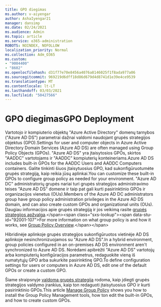 ```yaml
---
title: GPO diegimas
ms.author: v-aiyengar
author: AshaIyengar21
manager: dansimp
ms.date: 02/24/2021
ms.audience: Admin
ms.topic: article
ms.service: o365-administration
ROBOTS: NOINDEX, NOFOLLOW
localization_priority: Normal
ms.collection: Adm_O365
ms.custom:
- "9004400"
- "8602"
ms.openlocfilehash: d31f77e70e8456a4076a8146025f1f8ada977a06
ms.sourcegitcommit: 969219d6dff18d86d679d4d8741d1e39e4ce9539
ms.translationtype: MT
ms.contentlocale: lt-LT
ms.lasthandoff: 03/03/2021
ms.locfileid: "50427566"
---
```

# <a name="gpo-deployment"></a><span data-ttu-id="92001-102">GPO diegimas</span><span class="sxs-lookup"><span data-stu-id="92001-102">GPO Deployment</span></span>

<span data-ttu-id="92001-103">Vartotojo ir kompiuterio objektų "Azure Active Directory" domenų tarnybos ("Azure AD DS") parametrai dažnai valdomi naudojant grupės strategijos objektus (GPO).</span><span class="sxs-lookup"><span data-stu-id="92001-103">Settings for user and computer objects in Azure Active Directory Domain Services (Azure AD DS) are often managed using Group Policy Objects (GPOs).</span></span> <span data-ttu-id="92001-104">"Azure AD DS" yra įtaisytosios GPOs, skirtos "AADDC" vartotojams ir "AADDC" kompiuterių konteineriams.</span><span class="sxs-lookup"><span data-stu-id="92001-104">Azure AD DS includes built-in GPOs for the AADDC Users and AADDC Computers containers.</span></span> <span data-ttu-id="92001-105">Galite tinkinti šiuos įtaisytuosius GPO, kad sukonfigūruotumėte grupės strategiją, kaip reikia jūsų aplinkai.</span><span class="sxs-lookup"><span data-stu-id="92001-105">You can customize these built-in GPOs to configure group policy as needed for your environment.</span></span> <span data-ttu-id="92001-106">"Azure AD DC" administratorių grupės nariai turi grupės strategijos administravimo teises "Azure AD DS" domene ir taip pat gali kurti pasirinktinio GPOs ir organizacijos vienetus (OUs).</span><span class="sxs-lookup"><span data-stu-id="92001-106">Members of the Azure AD DC administrators group have group policy administration privileges in the Azure AD DS domain, and can also create custom GPOs and organizational units (OUs).</span></span> <span data-ttu-id="92001-107">Daugiau informacijos apie grupės strategiją ir jos veikimą rasite [grupės strategijos apžvalga](https://docs.microsoft.com/previous-versions/windows/it-pro/windows-server-2012-R2-and-2012/hh831791(v=ws.11)).</span><span class="sxs-lookup"><span data-stu-id="92001-107">For more information on what group policy is and how it works, see [Group Policy Overview](https://docs.microsoft.com/previous-versions/windows/it-pro/windows-server-2012-R2-and-2012/hh831791(v=ws.11)).</span></span>

<span data-ttu-id="92001-108">Hibridinėje aplinkoje grupės strategijos sukonfigūruotos vietinėje AD DS aplinkoje nesinchronizuojamos su "Azure AD DS".</span><span class="sxs-lookup"><span data-stu-id="92001-108">In a hybrid environment, group policies configured in an on-premises AD DS environment aren't synchronized to Azure AD DS.</span></span> <span data-ttu-id="92001-109">Norėdami apibrėžti "Azure AD DS" vartotojų arba kompiuterių konfigūracijos parametrus, redaguokite vieną iš numatytųjų GPO arba sukurkite pasirinktinę GPO.</span><span class="sxs-lookup"><span data-stu-id="92001-109">To define configuration settings for users or computers in Azure AD DS, edit one of the default GPOs or create a custom GPO.</span></span>

<span data-ttu-id="92001-110">Šiame straipsnyje [valdoma grupės strategija](https://docs.microsoft.com/azure/active-directory-domain-services/manage-group-policy) rodoma, kaip įdiegti grupės strategijos valdymo įrankius, kaip ton redaguoti įtaisytuosius GPO ir kurti pasirinktinio GPOs.</span><span class="sxs-lookup"><span data-stu-id="92001-110">This article [Manage Group Policy](https://docs.microsoft.com/azure/active-directory-domain-services/manage-group-policy) shows you how to install the Group Policy Management tools, how ton edit the built-in GPOs, and how to create custom GPOs.</span></span>
